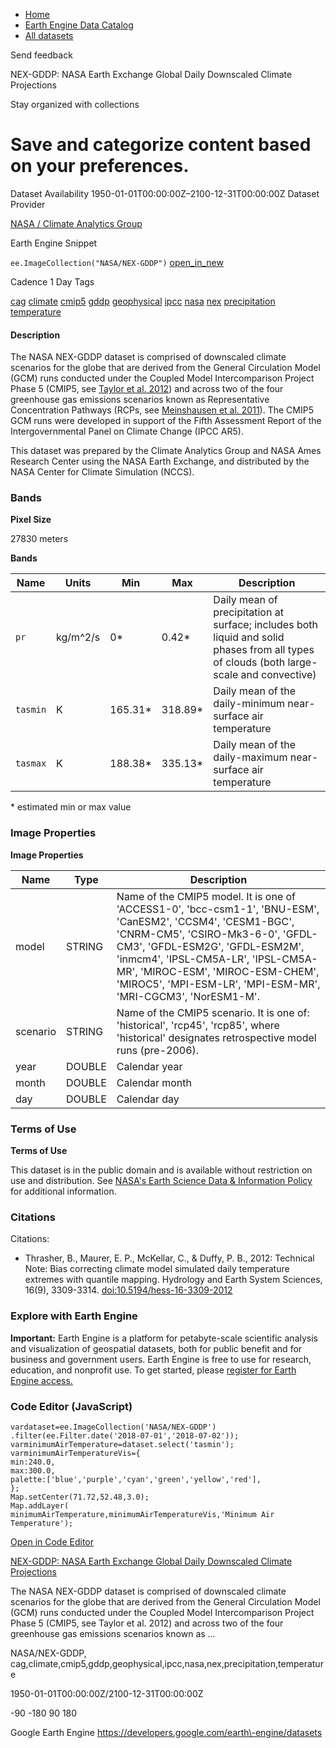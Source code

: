 



* [Home](https://developers.google.com/)
* [Earth Engine Data Catalog](https://developers.google.com/earth-engine/datasets)
* [All datasets](https://developers.google.com/earth-engine/datasets/catalog)





 
 
 Send feedback
 
 

NEX\-GDDP: NASA Earth Exchange Global Daily Downscaled Climate Projections


 
 Stay organized with collections
 

 
 Save and categorize content based on your preferences.
============================================================================================================================================================================








Dataset Availability
1950\-01\-01T00:00:00Z–2100\-12\-31T00:00:00Z
Dataset Provider


[NASA / Climate Analytics Group](https://www.nccs.nasa.gov/services/data-collections/land-based-products/nex-gddp)



Earth Engine Snippet


`ee.ImageCollection("NASA/NEX-GDDP")` 
[open\_in\_new](https://code.earthengine.google.com/?scriptPath=Examples:Datasets/NASA/NASA_NEX-GDDP)





Cadence
1 Day
Tags


[cag](/earth-engine/datasets/tags/cag)
[climate](/earth-engine/datasets/tags/climate)
[cmip5](/earth-engine/datasets/tags/cmip5)
[gddp](/earth-engine/datasets/tags/gddp)
[geophysical](/earth-engine/datasets/tags/geophysical)
[ipcc](/earth-engine/datasets/tags/ipcc)
[nasa](/earth-engine/datasets/tags/nasa)
[nex](/earth-engine/datasets/tags/nex)
[precipitation](/earth-engine/datasets/tags/precipitation)
[temperature](/earth-engine/datasets/tags/temperature)








#### Description



The NASA NEX\-GDDP dataset is comprised of downscaled climate scenarios
for the globe that are derived from the General Circulation Model (GCM)
runs conducted under the Coupled Model Intercomparison Project Phase 5
(CMIP5, see [Taylor et al. 2012](https://journals.ametsoc.org/doi/abs/10.1175/BAMS-D-11-00094.1))
and across two of the four greenhouse gas emissions scenarios known as
Representative Concentration Pathways (RCPs, see [Meinshausen et
al. 2011](https://rd.springer.com/article/10.1007%2Fs10584-011-0156-z#page-1)).
The CMIP5 GCM runs were developed in support of the Fifth Assessment
Report of the Intergovernmental Panel on Climate Change (IPCC AR5\).


This dataset was prepared by the Climate Analytics Group and NASA Ames
Research Center using the NASA Earth Exchange, and distributed by the NASA
Center for Climate Simulation (NCCS).





### Bands



**Pixel Size**
  
27830 meters



**Bands**




| Name | Units | Min | Max | Description |
| --- | --- | --- | --- | --- |
| `pr` | kg/m^2/s | 0\* | 0\.42\* | Daily mean of precipitation at surface; includes both liquid and solid phases from all types of clouds (both large\-scale and convective) |
| `tasmin` | K | 165\.31\* | 318\.89\* | Daily mean of the daily\-minimum near\-surface air temperature |
| `tasmax` | K | 188\.38\* | 335\.13\* | Daily mean of the daily\-maximum near\-surface air temperature |


 \* estimated min or max value


### Image Properties


**Image Properties**




| Name | Type | Description |
| --- | --- | --- |
| model | STRING | Name of the CMIP5 model. It is one of 'ACCESS1\-0', 'bcc\-csm1\-1', 'BNU\-ESM', 'CanESM2', 'CCSM4', 'CESM1\-BGC', 'CNRM\-CM5', 'CSIRO\-Mk3\-6\-0', 'GFDL\-CM3', 'GFDL\-ESM2G', 'GFDL\-ESM2M', 'inmcm4', 'IPSL\-CM5A\-LR', 'IPSL\-CM5A\-MR', 'MIROC\-ESM', 'MIROC\-ESM\-CHEM', 'MIROC5', 'MPI\-ESM\-LR', 'MPI\-ESM\-MR', 'MRI\-CGCM3', 'NorESM1\-M'. |
| scenario | STRING | Name of the CMIP5 scenario. It is one of: 'historical', 'rcp45', 'rcp85', where 'historical' designates retrospective model runs (pre\-2006\). |
| year | DOUBLE | Calendar year |
| month | DOUBLE | Calendar month |
| day | DOUBLE | Calendar day |




### Terms of Use


**Terms of Use**


This dataset is in the public domain and is available
without restriction on use and distribution. See [NASA's
Earth Science Data \& Information Policy](https://www.earthdata.nasa.gov/engage/open-data-services-and-software/data-and-information-policy)
for additional information.




### Citations



Citations:
* Thrasher, B., Maurer, E. P., McKellar, C., \& Duffy, P. B., 2012:
Technical Note: Bias correcting climate model simulated daily temperature
extremes with quantile mapping. Hydrology and Earth System Sciences,
16(9\), 3309\-3314\.
[doi:10\.5194/hess\-16\-3309\-2012](https://doi.org/10.5194/hess-16-3309-2012)





### Explore with Earth Engine


**Important:** 
 Earth Engine is a platform for petabyte\-scale scientific analysis and visualization of
 geospatial datasets, both for public benefit and for business and government users.
 Earth Engine is free to use for research, education, and nonprofit use. To get started, please
 [register for Earth Engine access.](https://console.cloud.google.com/earth-engine)



### Code Editor (JavaScript)



```
vardataset=ee.ImageCollection('NASA/NEX-GDDP')
.filter(ee.Filter.date('2018-07-01','2018-07-02'));
varminimumAirTemperature=dataset.select('tasmin');
varminimumAirTemperatureVis={
min:240.0,
max:300.0,
palette:['blue','purple','cyan','green','yellow','red'],
};
Map.setCenter(71.72,52.48,3.0);
Map.addLayer(
minimumAirTemperature,minimumAirTemperatureVis,'Minimum Air Temperature');
```



[Open in Code Editor](https://code.earthengine.google.com/?scriptPath=Examples:Datasets/NASA/NASA_NEX-GDDP)


[NEX\-GDDP: NASA Earth Exchange Global Daily Downscaled Climate Projections](/earth-engine/datasets/catalog/NASA_NEX-GDDP)

The NASA NEX\-GDDP dataset is comprised of downscaled climate scenarios for the globe that are derived from the General Circulation Model (GCM) runs conducted under the Coupled Model Intercomparison Project Phase 5 (CMIP5, see Taylor et al. 2012\) and across two of the four greenhouse gas emissions scenarios known as …

 NASA/NEX\-GDDP,
 cag,climate,cmip5,gddp,geophysical,ipcc,nasa,nex,precipitation,temperature

1950\-01\-01T00:00:00Z/2100\-12\-31T00:00:00Z



 \-90 \-180 90 180
 



Google Earth Engine
https://developers.google.com/earth\-engine/datasets








